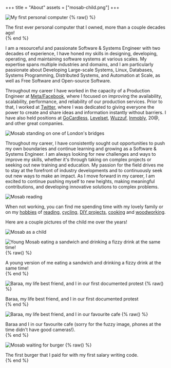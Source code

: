 +++
title = "About"
assets = ["mosab-child.png"]
+++

![My first personal computer](mosab-first-computer.png)
{% raw() %}
  <div class="text-center italic">
    The first ever personal computer that I owned, more than a couple decades ago!
  </div>
{% end %}

I am a resourceful and passionate Software & Systems Engineer with two decades of experience, I have honed my skills in
designing, developing, operating, and maintaining software systems at various scales. My expertise spans multiple
industries and domains, and I am particularly passionate about Developing Large-scale Systems, Linux, Databases, Systems
Programming, Distributed Systems, and Automation at Scale, as well as Free Software and Open-source Software.

Throughout my career I have worked in the capacity of a Production Engineer at [Meta/Facebook](https://meta.com), where
I focused on improving the availability, scalability, performance, and reliability of our production services. Prior to
that, I worked at [Twitter](https://twitter.com), where I was dedicated to giving everyone the power to create and share
ideas and information instantly without barriers. I have also held positions at [GoCardless](https://gocardless.com),
[Levelset](https://levelset.com), [Wuzzuf](https://wuzzuf.net/), [Inmobly](http://www.inmobly.com/), 20@, and other
great companies.

![Mosab standing on one of London's bridges](mosab-london-bridge.png)

Throughout my career, I have consistently sought out opportunities to push my own boundaries and continue learning and
growing as a Software & Systems Engineer. I am always looking for new challenges and ways to improve my skills, whether
it's through taking on complex projects or seeking out new training and education. My passion for the field drives me to
stay at the forefront of industry developments and to continuously seek out new ways to make an impact. As I move
forward in my career, I am excited to continue pushing myself to new heights, making meaningful contributions, and
developing innovative solutions to complex problems.

![Mosab reading](mosab-reading.png)

When not working, you can find me spending time with my lovely family or on my [hobbies](/hobbies) of
[reading](/hobbies/reading), [cycling](/hobbies/cycling), [DIY projects](/hobbies/diy), [cooking](/hobbies/cooking) and
[woodworking](/hobbies/woodworking).

Here are a couple pictures of the child me over the years!

![Mosab as a child](mosab-child.png)

![Young Mosab eating a sandwich and drinking a fizzy drink at the same time!](mosab-young.png)
{% raw() %}
  <div class="text-center italic">
    A young version of me eating a sandwich and drinking a fizzy drink at the same time!
  </div>
{% end %}

![Baraa, my life best friend, and I in our first documented protest](baraa-and-i-protest.png)
{% raw() %}
  <div class="text-center italic">
    Baraa, my life best friend, and I in our first documented protest
  </div>
{% end %}

![Baraa, my life best friend, and I in our favourite cafe](baraa-and-i-cafe.png)
{% raw() %}
  <div class="text-center italic">
    Baraa and I in our favourite cafe (sorry for the fuzzy image, phones at the time didn't have good cameras!).
  </div>
{% end %}

![Mosab waiting for burger](mosab-and-burger.png)
{% raw() %}
  <div class="text-center italic">
    The first burger that I paid for with my first salary writing code.
  </div>
{% end %}

